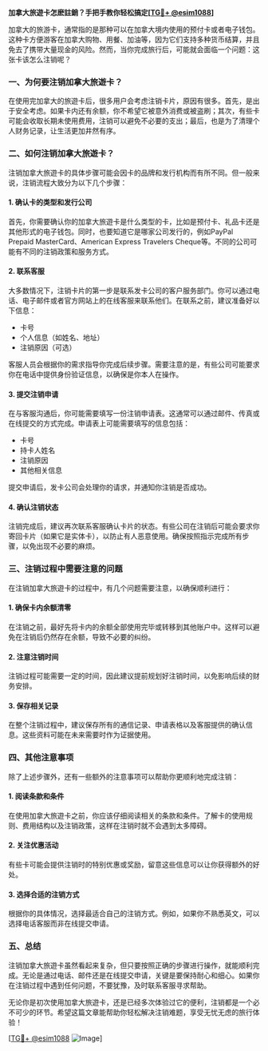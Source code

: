 **加拿大旅遊卡怎麽註銷？手把手教你轻松搞定[[TG💪+ @esim1088](https://t.me/s/esim1088)]**

加拿大的旅游卡，通常指的是那种可以在加拿大境内使用的预付卡或者电子钱包。这种卡方便游客在加拿大购物、用餐、加油等，因为它们支持多种货币结算，并且免去了携带大量现金的风险。然而，当你完成旅行后，可能就会面临一个问题：这张卡该怎么注销呢？

### 一、为何要注销加拿大旅遊卡？

在使用完加拿大的旅遊卡后，很多用户会考虑注销卡片，原因有很多。首先，是出于安全考虑。如果卡内还有余额，你不希望它被意外消费或被盗刷；其次，有些卡可能会收取长期未使用费用，注销可以避免不必要的支出；最后，也是为了清理个人财务记录，让生活更加井然有序。

### 二、如何注销加拿大旅遊卡？

注销加拿大旅遊卡的具体步骤可能会因卡的品牌和发行机构而有所不同。但一般来说，注销流程大致分为以下几个步骤：

#### 1. 确认卡的类型和发行公司

首先，你需要确认你的加拿大旅遊卡是什么类型的卡，比如是预付卡、礼品卡还是其他形式的电子钱包。同时，也要知道它是哪家公司发行的，例如PayPal Prepaid MasterCard、American Express Travelers Cheque等。不同的公司可能有不同的注销政策和服务方式。

#### 2. 联系客服

大多数情况下，注销卡片的第一步是联系发卡公司的客户服务部门。你可以通过电话、电子邮件或者官方网站上的在线客服来联系他们。在联系之前，建议准备好以下信息：
- 卡号
- 个人信息（如姓名、地址）
- 注销原因（可选）

客服人员会根据你的需求指导你完成后续步骤。需要注意的是，有些公司可能要求你在电话中提供身份验证信息，以确保是你本人在操作。

#### 3. 提交注销申请

在与客服沟通后，你可能需要填写一份注销申请表。这通常可以通过邮件、传真或在线提交的方式完成。申请表上可能需要填写的信息包括：
- 卡号
- 持卡人姓名
- 注销原因
- 其他相关信息

提交申请后，发卡公司会处理你的请求，并通知你注销是否成功。

#### 4. 确认注销状态

注销完成后，建议再次联系客服确认卡片的状态。有些公司在注销后可能会要求你寄回卡片（如果它是实体卡），以防止有人恶意使用。确保按照指示完成所有步骤，以免出现不必要的麻烦。

### 三、注销过程中需要注意的问题

在注销加拿大旅遊卡的过程中，有几个问题需要注意，以确保顺利进行：

#### 1. 确保卡内余额清零

在注销之前，最好先将卡内的余额全部使用完毕或转移到其他账户中。这样可以避免在注销后仍然存在余额，导致不必要的纠纷。

#### 2. 注意注销时间

注销过程可能需要一定的时间，因此建议提前规划好注销时间，以免影响后续的财务安排。

#### 3. 保存相关记录

在整个注销过程中，建议保存所有的通信记录、申请表格以及客服提供的确认信息。这些资料可能在未来需要时作为证据使用。

### 四、其他注意事项

除了上述步骤外，还有一些额外的注意事项可以帮助你更顺利地完成注销：

#### 1. 阅读条款和条件

在使用加拿大旅遊卡之前，你应该仔细阅读相关的条款和条件。了解卡的使用规则、费用结构以及注销政策，这样在注销时就不会遇到太多障碍。

#### 2. 关注优惠活动

有些卡可能会提供注销时的特别优惠或奖励，留意这些信息可以让你获得额外的好处。

#### 3. 选择合适的注销方式

根据你的具体情况，选择最适合自己的注销方式。例如，如果你不熟悉英文，可以选择电话客服而非在线提交申请。

### 五、总结

注销加拿大旅遊卡虽然看起来复杂，但只要按照正确的步骤进行操作，就能顺利完成。无论是通过电话、邮件还是在线提交申请，关键是要保持耐心和细心。如果你在注销过程中遇到任何问题，不要犹豫，及时联系客服寻求帮助。

无论你是初次使用加拿大旅遊卡，还是已经多次体验过它的便利，注销都是一个必不可少的环节。希望这篇文章能帮助你轻松解决注销难题，享受无忧无虑的旅行体验！

[[TG💪+ @esim1088](https://t.me/s/esim1088) ![Image](https://i.postimg.cc/4NQfJmqS/Snipaste-2025-05-13-00-14-12.png)]